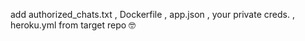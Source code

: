 add authorized_chats.txt , Dockerfile , app.json , your private creds. , heroku.yml from target repo 
🤓
